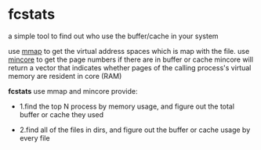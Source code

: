 # fcstats
a simple tool to find out who use the buffer/cache in your system

use [mmap](http://man7.org/linux/man-pages/man2/mmap.2.html) to get the virtual address spaces which is map with the file.
use [mincore](http://man7.org/linux/man-pages/man2/mincore.2.html) to get the page numbers if there are in buffer or cache 
mincore will return a vector that indicates whether pages of the calling process's virtual memory are resident in core (RAM)

**fcstats** use mmap and mincore provide:

* 1.find the top N process by memory usage, and figure out the total buffer or cache they used 

* 2.find all of the files in dirs, and figure out the buffer or cache usage by every file
